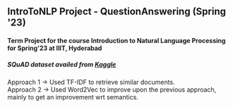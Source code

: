 ## IntroToNLP Project - QuestionAnswering (Spring '23)

#### Term Project for the course Introduction to Natural Language Processing for Spring'23 at IIIT, Hyderabad

##### SQuAD dataset availed from [Kaggle](https://www.kaggle.com/datasets/stanfordu/stanford-question-answering-dataset)

Approach 1 -> Used TF-IDF to retrieve similar documents.
<br>
Approach 2 -> Used Word2Vec to improve upon the previous approach, mainly to get an improvement wrt semantics.
<br>
